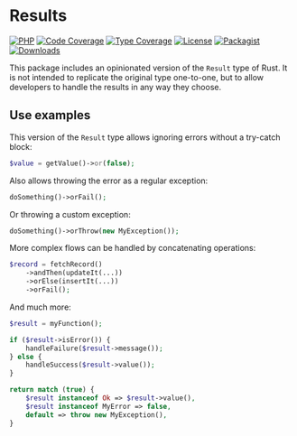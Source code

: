 Results
=======

[![PHP][php-badge]][php-url]
[![Code Coverage][codecov-badge]][codecov-url]
[![Type Coverage][shepherd-badge]][shepherd-url]
[![License][license-badge]][license-url]
[![Packagist][packagist-version-badge]][packagist-url]
[![Downloads][packagist-downloads-badge]][packagist-url]

[php-badge]: https://img.shields.io/badge/php-8.1%20to%208.2-777bb3.svg
[php-url]: https://coveralls.io/github/hereldar/php-results
[codecov-badge]: https://img.shields.io/codecov/c/github/hereldar/php-results
[codecov-url]: https://app.codecov.io/gh/hereldar/php-results
[coveralls-badge]: https://img.shields.io/coverallsCoverage/github/hereldar/php-results
[coveralls-url]: https://coveralls.io/github/hereldar/php-results
[shepherd-badge]: https://shepherd.dev/github/hereldar/php-results/coverage.svg
[shepherd-url]: https://shepherd.dev/github/hereldar/php-results
[license-badge]: https://img.shields.io/badge/license-MIT-brightgreen.svg
[license-url]: LICENSE
[packagist-version-badge]: https://img.shields.io/packagist/v/hereldar/results.svg
[packagist-downloads-badge]: https://img.shields.io/packagist/dt/hereldar/results.svg
[packagist-url]: https://packagist.org/packages/hereldar/results

This package includes an opinionated version of the `Result` type of Rust. It is 
not intended to replicate the original type one-to-one, but to allow developers 
to handle the results in any way they choose.

Use examples
------------

This version of the `Result` type allows ignoring errors without a try-catch 
block:

```php
$value = getValue()->or(false);
```

Also allows throwing the error as a regular exception:

```php
doSomething()->orFail();
```

Or throwing a custom exception:

```php
doSomething()->orThrow(new MyException());
```

More complex flows can be handled by concatenating operations:

```php
$record = fetchRecord()
    ->andThen(updateIt(...))
    ->orElse(insertIt(...))
    ->orFail();
```

And much more:

```php
$result = myFunction();

if ($result->isError()) {
    handleFailure($result->message());
} else {
    handleSuccess($result->value());
}

return match (true) {
    $result instanceof Ok => $result->value(),
    $result instanceof MyError => false,
    default => throw new MyException(),
}
```
